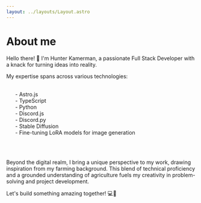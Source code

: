 ```yaml
---
layout: ../layouts/Layout.astro
---
```

# About me

Hello there! 👋 I'm Hunter Kamerman, a passionate Full Stack Developer with a knack for turning ideas into reality.


My expertise spans across various technologies:<br><br>

<ul>
- Astro.js <br>
- TypeScript <br>
- Python <br>
- Discord.js <br>
- Discord.py <br>
- Stable Diffusion <br>
- Fine-tuning LoRA models for image generation <br>
</ul>
<br><br>



Beyond the digital realm, I bring a unique perspective to my work, drawing inspiration from my farming background. This blend of technical proficiency and a grounded understanding of agriculture fuels my creativity in problem-solving and project development.



Let's build something amazing together! 💻🌱



